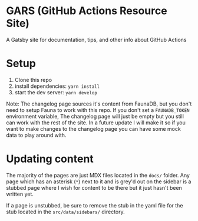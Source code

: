 # GARS (GitHub Actions Resource Site)

A Gatsby site for documentation, tips, and other info about GitHub Actions

# Setup

1. Clone this repo
1. install dependencies: `yarn install`
1. start the dev server: `yarn develop`

Note: The changelog page sources it's content from FaunaDB, but you don't need to setup Fauna to work with this repo. If you don't set a `FAUNADB_TOKEN` environment variable, The changelog page will just be empty but you still can work with the rest of the site. In a future update I will make it so if you want to make changes to the changelog page you can have some mock data to play around with.

# Updating content

The majority of the pages are just MDX files located in the `docs/` folder. Any page which has an asterisk (`*`) next to it and is grey'd out on the sidebar is a stubbed page where I wish for content to be there but it just hasn't been written yet.

If a page is unstubbed, be sure to remove the stub in the yaml file for the stub located in the `src/data/sidebars/` directory.
